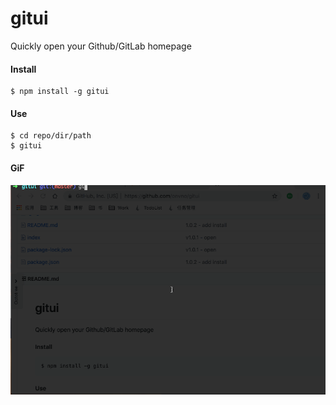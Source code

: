 # gitui

Quickly open your Github/GitLab homepage

#### Install
```
$ npm install -g gitui
```



#### Use

```
$ cd repo/dir/path
$ gitui
```



#### GiF

![gitui](./gitui.gif)